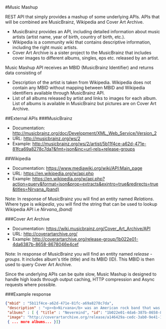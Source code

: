 #Music Mashup

REST API that simply provides a mashup of some underlying APIs. APIs that will be combined are MusicBrainz, Wikipedia and Cover Art Archive. 

* MusicBrainz provides an API, including detailed information about music artists (artist name, year of birth, country of birth, etc.). 
* Wikipedia is a community wiki that contains descriptive information, including the right music artists. 
* Cover Art Archive is a sister project to the MusicBrainz that includes cover images to different albums, singles, eps etc. released by an artist.

Music Mashup API receives an MBID (MusicBrainz Identifier) and returns data consisting of
* Description of the artist is taken from Wikipedia. Wikipedia does not contain any MBID without mapping between MBID and Wikipedia identifiers available through MusicBrainz API.
* List of all albums released by artist and links to images for each album. List of albums is available in MusicBrainz but pictures are on Cover Art Archive.

##External APIs
###MusicBrainz 
* Documentation: http://musicbrainz.org/doc/Development/XML_Web_Service/Version_2 
* URL: http://musicbrainz.org/ws/2 
* Example: http://musicbrainz.org/ws/2/artist/5b11f4ce-a62d-471e-81fca69a8278c7da?&fmt=json&inc=url-rels+release-groups

##Wikipedia
* Documentation: https://www.mediawiki.org/wiki/API:Main_page 
* URL: https://en.wikipedia.org/w/api.php 
* Example: https://en.wikipedia.org/w/api.php?action=query&format=json&prop=extracts&exintro=true&redirects=true&titles=Nirvana_(band)

Note: In response of MusicBrainz you will find an entity named *Relations*. Where type is *wikipedia*, you will find the string that can be used to lookup Wikipedia API i.e *Nirvana_(band)*

###Cover Art Archive
* Documentation: https://wiki.musicbrainz.org/Cover_Art_Archive/API
* URL: http://coverartarchive.org/
* Example: http://coverartarchive.org/release-group/1b022e01-4da6387b-8658-8678046e4cef

Note: In response of MusicBrainz you will find an entity named *release - groups*. It includes album's title (title) and its MBID (ID). This MBID is then used to query Cover Art Archive.

Since the underlying APIs can be quite slow, Music Mashup is designed to handle high loads through output caching, HTTP compression and Async requests where possible.

###Example response
```json
{"mbid" : "5b11f4ce-­a62d-­471e-­81fc-­a69a8278c7da",
 "description" : "<p><b>Nirvana</b> was an American rock band that was formed ... ",
 "albums" : [ { "title" : "Nevermind", "id": "1b022e01-­4da6-­387b-­8658-­8678046e4cef",
 "image": "http://coverartarchive.org/release/a146429a-­cedc-­3ab0-­9e41-­1aaf5f6cdc2d/3012495605.jpg" },
 { ... more albums... }]}
```
